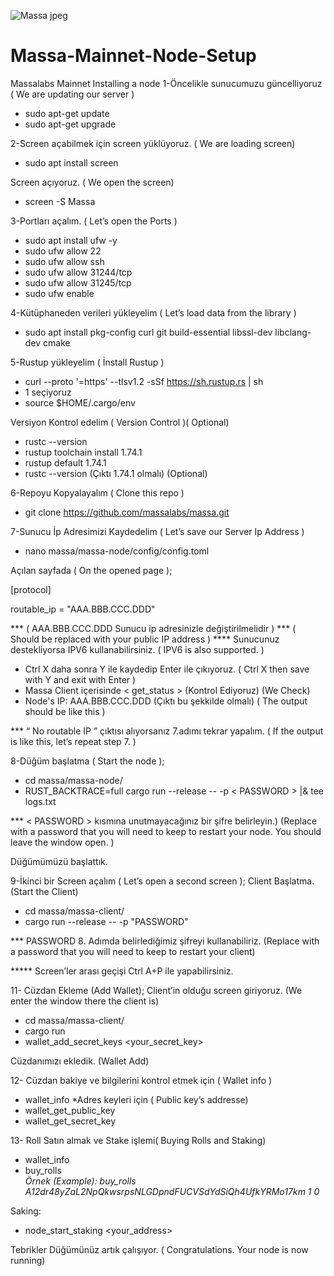 
![Massa jpeg](https://github.com/Edsny1/Massa-Mainnet-Node-Setup/assets/98622870/a06b01e1-c657-4cea-981d-b62a186b480c)



# Massa-Mainnet-Node-Setup
Massalabs Mainnet Installing a node
1-Öncelikle sunucumuzu güncelliyoruz ( We are updating our server )
-	sudo apt-get update
-	sudo apt-get upgrade

2-Screen açabilmek için screen yüklüyoruz. ( We are loading screen)
-	sudo apt install screen

Screen açıyoruz. ( We open the screen)
-	screen -S Massa

3-Portları açalım. ( Let’s open the Ports )
-	sudo apt install ufw -y
-	sudo ufw allow 22
-	sudo ufw allow ssh
-	sudo ufw allow 31244/tcp
-	sudo ufw allow 31245/tcp
-	sudo ufw enable

4-Kütüphaneden verileri yükleyelim ( Let’s load data from the library )
-	sudo apt install pkg-config curl git build-essential libssl-dev libclang-dev cmake

5-Rustup yükleyelim ( İnstall Rustup )
-	curl --proto '=https' --tlsv1.2 -sSf https://sh.rustup.rs | sh
-	1 seçiyoruz
-	source $HOME/.cargo/env
  
Versiyon Kontrol edelim ( Version Control )( Optional)
-	rustc --version
-	rustup toolchain install 1.74.1
-	rustup default 1.74.1
-	rustc --version
  (Çıktı 1.74.1 olmalı) (Optional)

6-Repoyu Kopyalayalım ( Clone this repo )
-	git clone https://github.com/massalabs/massa.git

7-Sunucu İp Adresimizi Kaydedelim ( Let’s save our Server Ip Address )
-	nano massa/massa-node/config/config.toml

Açılan sayfada ( On the opened page );

[protocol]

routable_ip = "AAA.BBB.CCC.DDD" 

*** ( AAA.BBB.CCC.DDD Sunucu ip adresinizle değiştirilmelidir )
*** ( Should be replaced with your public IP address )
**** Sunucunuz destekliyorsa IPV6 kullanabilirsiniz. ( IPV6 is also supported. )

-	Ctrl X daha sonra Y ile kaydedip Enter ile çıkıyoruz. ( Ctrl X then save with Y and exit with Enter )
-	Massa Client içerisinde < get_status > (Kontrol Ediyoruz) (We Check)
-	Node's IP: AAA.BBB.CCC.DDD  (Çıktı bu şekkilde olmalı) ( The output should be like this )

*** “ No routable IP ” çıktısı alıyorsanız 7.adımı tekrar yapalım. ( If the output is like this, let’s repeat step 7. )

8-Düğüm başlatma ( Start the node );
-	cd massa/massa-node/
-	RUST_BACKTRACE=full cargo run --release -- -p < PASSWORD > |& tee logs.txt

*** < PASSWORD >  kısmına unutmayacağınız bir şifre belirleyin.) (Replace <PASSWORD> with a password that you will need to keep to restart your node. You should leave the window open. )

Düğümümüzü başlattık.

9-İkinci bir Screen açalım ( Let’s open a second screen );
Client Başlatma. (Start the Client)
-	cd massa/massa-client/
-	cargo run --release -- -p "PASSWORD"

*** PASSWORD 8. Adımda belirlediğimiz şifreyi kullanabiliriz. (Replace <PASSWORD> with a password that you will need to keep to restart your client)



***** Screen’ler arası geçişi Ctrl A+P ile yapabilirsiniz.

11- Cüzdan Ekleme (Add Wallet);
Client’in olduğu screen giriyoruz. (We enter the window there the client is)
-	cd massa/massa-client/
-	cargo run
-	wallet_add_secret_keys <your_secret_key>

Cüzdanımızı ekledik. (Wallet Add)


12- Cüzdan bakiye ve bilgilerini kontrol etmek için ( Wallet info )
-	wallet_info
*Adres keyleri için ( Public key’s addresse)
-	wallet_get_public_key <Address1> <Address2>
-	wallet_get_secret_key <Address1> <Address2>

13- Roll Satın almak ve Stake işlemi( Buying Rolls and Staking)
-	wallet_info
-	buy_rolls <address> <roll count> <fee>
Örnek (Example): 
buy_rolls A12dr48yZaL2NpQkwsrpsNLGDpndFUCVSdYdSiQh4UfkYRMo17km 1 0

Saking:
-	node_start_staking <your_address>



Tebrikler Düğümünüz artık çalışıyor. ( Congratulations. Your node is now running)



